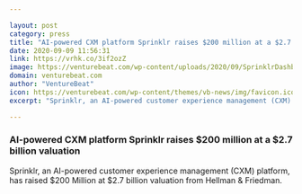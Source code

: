 ```yaml
---

layout: post
category: press
title: "AI-powered CXM platform Sprinklr raises $200 million at a $2.7 billion valuation"
date: 2020-09-09 11:56:31
link: https://vrhk.co/3if2ozZ
image: https://venturebeat.com/wp-content/uploads/2020/09/SprinklrDashboard.png?w=1200&strip=all
domain: venturebeat.com
author: "VentureBeat"
icon: https://venturebeat.com/wp-content/themes/vb-news/img/favicon.ico
excerpt: "Sprinklr, an AI-powered customer experience management (CXM) platform, has raised $200 Million at $2.7 billion valuation from Hellman &amp; Friedman."

---
```


### AI-powered CXM platform Sprinklr raises $200 million at a $2.7 billion valuation

Sprinklr, an AI-powered customer experience management (CXM) platform, has raised $200 Million at $2.7 billion valuation from Hellman &amp; Friedman.